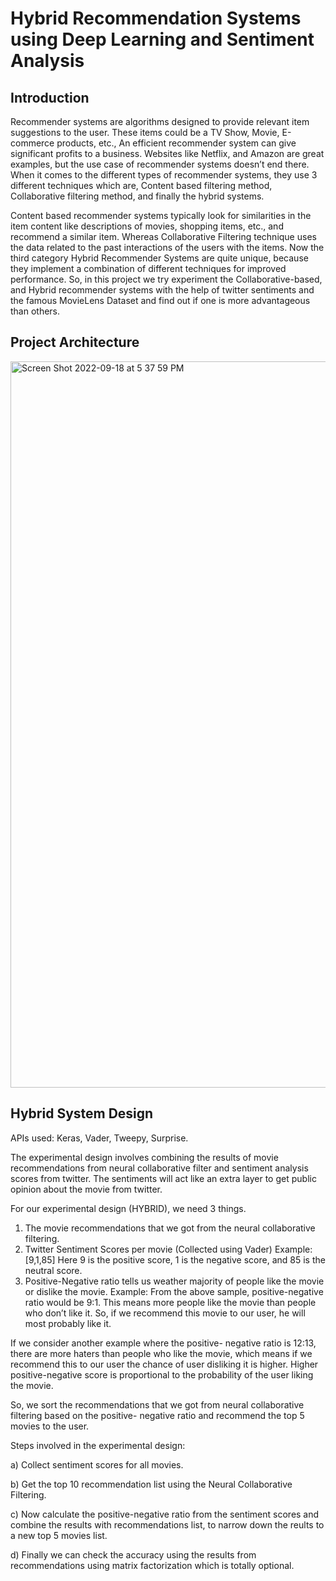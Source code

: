 # Hybrid Recommendation Systems using Deep Learning and Sentiment Analysis

## Introduction

Recommender systems are algorithms designed to provide
relevant item suggestions to the user. These items could be a
TV Show, Movie, E-commerce products, etc., An efficient
recommender system can give significant profits to a business.
Websites like Netflix, and Amazon are great examples, but the
use case of recommender systems doesn’t end there. When it
comes to the different types of recommender systems, they use
3 different techniques which are, Content based filtering
method, Collaborative filtering method, and finally the hybrid
systems. 

Content based recommender systems typically look
for similarities in the item content like descriptions of movies,
shopping items, etc., and recommend a similar item. Whereas
Collaborative Filtering technique uses the data related to the
past interactions of the users with the items. Now the third
category Hybrid Recommender Systems are quite unique,
because they implement a combination of different techniques for improved performance. So, in this project we try
experiment the Collaborative-based, and Hybrid
recommender systems with the help of twitter sentiments and
the famous MovieLens Dataset and find out if one is more
advantageous than others. 

## Project Architecture

<img width="1162" alt="Screen Shot 2022-09-18 at 5 37 59 PM" src="https://user-images.githubusercontent.com/50517893/190901320-b122efe0-1989-417f-a579-92a47760aade.png">

## Hybrid System Design
APIs used: Keras, Vader, Tweepy, Surprise.

The experimental design involves combining the results of
movie recommendations from neural collaborative filter and sentiment analysis scores from twitter. The
sentiments will act like an extra layer to get public opinion about the movie from twitter.

For our experimental design (HYBRID), we need 3 things.
1. The movie recommendations that we got from the neural
collaborative filtering.
2. Twitter Sentiment Scores per movie (Collected
using Vader)
Example: [9,1,85] Here 9 is the positive score, 1 is the
negative score, and 85 is the neutral score.
3. Positive-Negative ratio tells us weather majority of
people like the movie or dislike the movie.
Example: From the above sample, positive-negative ratio
would be 9:1. This means more people like the movie
than people who don’t like it. So, if we recommend this
movie to our user, he will most probably like it.

If we consider another example where the positive-
negative ratio is 12:13, there are more haters than people
who like the movie, which means if we recommend this
to our user the chance of user disliking it is higher.
Higher positive-negative score is proportional to the
probability of the user liking the movie.

So, we sort the recommendations that we got from
neural collaborative filtering based on the positive-
negative ratio and recommend the top 5 movies to the
user.

Steps involved in the experimental design:

a) Collect sentiment scores for all movies.

b) Get the top 10 recommendation list using the Neural
Collaborative Filtering.

c) Now calculate the positive-negative ratio from the sentiment scores and
combine the results with recommendations list, to narrow down
the reults to a new top 5 movies list.

d) Finally we can check the accuracy using the results from recommendations using matrix factorization which is totally optional.

